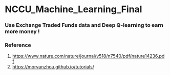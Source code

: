 # NCCU_Machine_Learning_Final

### Use Exchange Traded Funds data and Deep Q-learning to earn more money ! 


### Reference 
1. https://www.nature.com/nature/journal/v518/n7540/pdf/nature14236.pdf
2. https://morvanzhou.github.io/tutorials/
